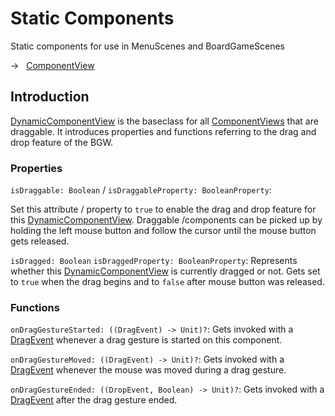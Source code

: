 [DynamicComponentViewKDoc]: /docs/tools.aqua.bgw.components/-dynamic-component-view/index.html
[ComponentViewKDoc]: /docs/tools.aqua.bgw.components/-component-view/index.html
[DragEventKDoc]: /docs/tools.aqua.bgw.event/-drag-event/index.html

# Static Components

<tldr>
    <p><format style="bold">Static components for use in MenuScenes and BoardGameScenes</format></p>
    <p>→ &nbsp; <a href="http://">ComponentView</a></p>
</tldr>

## Introduction

[DynamicComponentView][DynamicComponentViewKDoc] is the baseclass for all [ComponentViews][ComponentViewKDoc] that are draggable.
It introduces properties and functions referring to the drag and drop feature of the BGW.

### Properties

`isDraggable: Boolean` / `isDraggableProperty: BooleanProperty`:

Set this attribute / property to `true` to enable the drag and drop feature for this [DynamicComponentView][DynamicComponentViewKDoc].
Draggable /components can be picked up by holding the left mouse button and follow the cursor until the mouse button gets released.

`isDragged: Boolean` `isDraggedProperty: BooleanProperty`:
Represents whether this [DynamicComponentView][DynamicComponentViewKDoc] is currently dragged or not.
Gets set to `true` when the drag begins and to `false` after mouse button was released.

### Functions

`onDragGestureStarted: ((DragEvent) -> Unit)?`: Gets invoked with a [DragEvent][DragEventKDoc] whenever a drag gesture is started on this component.

`onDragGestureMoved: ((DragEvent) -> Unit)?`: Gets invoked with a [DragEvent][DragEventKDoc] whenever the mouse was moved during a drag gesture.

`onDragGestureEnded: ((DropEvent, Boolean) -> Unit)?`: Gets invoked with a [DragEvent][DragEventKDoc] after the drag gesture ended.
